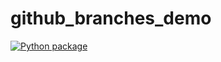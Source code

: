 # github_branches_demo

[![Python package](https://github.com/oegpyg/github_branches_demo/actions/workflows/python-package.yml/badge.svg)](https://github.com/oegpyg/github_branches_demo/actions/workflows/python-package.yml)
